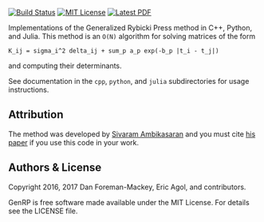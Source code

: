 [![Build Status](http://img.shields.io/travis/dfm/GenRP/master.svg?style=flat)](https://travis-ci.org/dfm/GenRP)
[![MIT License](http://img.shields.io/badge/license-MIT-blue.svg?style=flat)](https://github.com/dfm/GenRP/blob/master/LICENSE
)
[![Latest PDF](https://img.shields.io/badge/PDF-latest-orange.svg)](https://github.com/dfm/GenRP/blob/master-pdf/paper/ms.pdf)

Implementations of the Generalized Rybicki Press method in C++, Python, and Julia.
This method is an `O(N)` algorithm for solving matrices of the form

```
K_ij = sigma_i^2 delta_ij + sum_p a_p exp(-b_p |t_i - t_j|)
```

and computing their determinants.

See documentation in the `cpp`, `python`, and `julia` subdirectories for usage instructions.

Attribution
-----------

The method was developed by [Sivaram Ambikasaran](https://github.com/sivaramambikasaran>) and you must cite [his paper](http://arxiv.org/abs/1409.7852) if you use this code in your work.

Authors & License
-----------------

Copyright 2016, 2017 Dan Foreman-Mackey, Eric Agol, and contributors.

GenRP is free software made available under the MIT License. For details see the LICENSE file.
